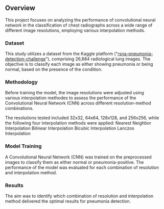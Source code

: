 ## Overview
This project focuses on analyzing the performance of convolutional neural network in the classification of chest radiographs across a wide range of different image resolutions, employing various interpolation methods.

### Dataset
This study utilizes a dataset from the Kaggle platform ("[rsna-pneumonia-detection-challenge](https://www.kaggle.com/c/rsna-pneumonia-detection-challenge)"), comprising 26,684 radiological lung images. 
The objective is to classify each image as either showing pneumonia or being normal, based on the presence of the condition.

### Methodology
Before training the model, the image resolutions were adjusted using various interpolation methodes to assess the performance of the Convolutional Neural Network (CNN) across different resolution-method combinations.

The resolutions tested included 32x32, 64x64, 128x128, and 256x256, while the following four interpolation methods were applied:
Nearest Neighbor Interpolation
Bilinear Interpolation
Bicubic Interpolation
Lanczos Interpolation

### Model Training
A Convolutional Neural Network (CNN) was trained on the preprocessed images to classify them as either normal or pneumonia-positive. The performance of the model was evaluated for each combination of resolution and interpolation method.

### Results
The aim was to identify which combination of resolution and interpolation method delivered the optimal results for pneumonia detection.
